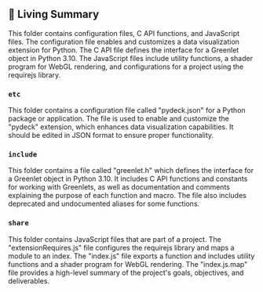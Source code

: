 

<!-- Living README Summary -->
## 🌳 Living Summary

This folder contains configuration files, C API functions, and JavaScript files. The configuration file enables and customizes a data visualization extension for Python. The C API file defines the interface for a Greenlet object in Python 3.10. The JavaScript files include utility functions, a shader program for WebGL rendering, and configurations for a project using the requirejs library.


### `etc`

This folder contains a configuration file called "pydeck.json" for a Python package or application. The file is used to enable and customize the "pydeck" extension, which enhances data visualization capabilities. It should be edited in JSON format to ensure proper functionality.


### `include`

This folder contains a file called "greenlet.h" which defines the interface for a Greenlet object in Python 3.10. It includes C API functions and constants for working with Greenlets, as well as documentation and comments explaining the purpose of each function and macro. The file also includes deprecated and undocumented aliases for some functions.


### `share`

This folder contains JavaScript files that are part of a project. The "extensionRequires.js" file configures the requirejs library and maps a module to an index. The "index.js" file exports a function and includes utility functions and a shader program for WebGL rendering. The "index.js.map" file provides a high-level summary of the project's goals, objectives, and deliverables.

<!-- Living README Summary -->